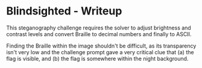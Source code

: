 # Blindsighted - Writeup

This steganography challenge requires the solver to adjust brightness and contrast levels and convert Braille to decimal numbers and finally to ASCII.

Finding the Braille within the image shouldn't be difficult, as its transparency isn't very low and the challenge prompt gave a very critical clue that (a) the flag is visible, and (b) the flag is somewhere within the night background.

